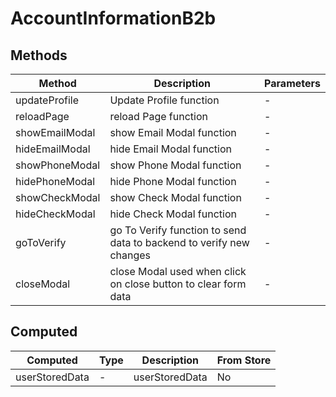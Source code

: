 # AccountInformationB2b

## Methods

<!-- @vuese:AccountInformationB2b:methods:start -->
|Method|Description|Parameters|
|---|---|---|
|updateProfile|Update Profile function|-|
|reloadPage|reload Page function|-|
|showEmailModal|show Email Modal function|-|
|hideEmailModal|hide Email Modal function|-|
|showPhoneModal|show Phone Modal function|-|
|hidePhoneModal|hide Phone Modal function|-|
|showCheckModal|show Check Modal function|-|
|hideCheckModal|hide Check Modal function|-|
|goToVerify|go To Verify function to send data to backend to verify new changes|-|
|closeModal|close Modal used when click on close button to clear form data|-|

<!-- @vuese:AccountInformationB2b:methods:end -->


## Computed

<!-- @vuese:AccountInformationB2b:computed:start -->
|Computed|Type|Description|From Store|
|---|---|---|---|
|userStoredData|-|userStoredData|No|

<!-- @vuese:AccountInformationB2b:computed:end -->


